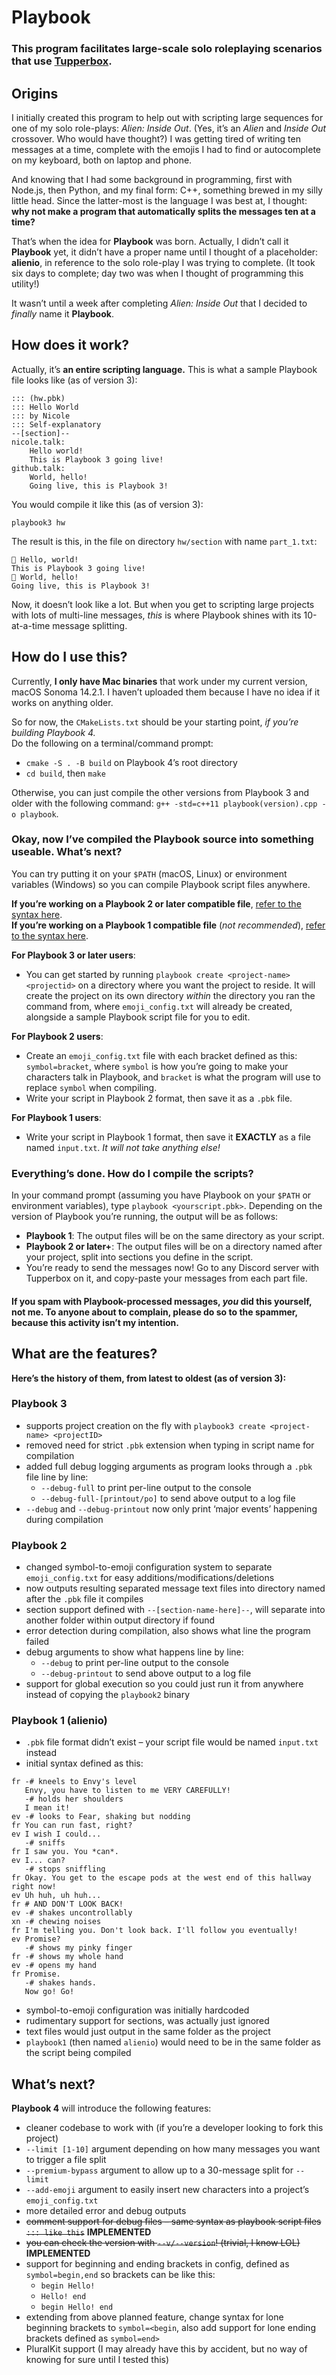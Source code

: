 # Playbook
### This program facilitates large-scale solo roleplaying scenarios that use [Tupperbox](https://tupperbox.app).
## Origins
I initially created this program to help out with scripting large sequences for one of my solo role-plays: *Alien: Inside Out*. (Yes, it’s an *Alien* and *Inside Out* crossover. Who would have thought?) I was getting tired of writing ten messages at a time, complete with the emojis I had to find or autocomplete on my keyboard, both on laptop and phone.

And knowing that I had some background in programming, first with Node.js, then Python, and my final form: C++, something brewed in my silly little head. Since the latter-most is the language I was best at, I thought: **why not make a program that automatically splits the messages ten at a time?**

That’s when the idea for **Playbook** was born. Actually, I didn’t call it **Playbook** yet, it didn’t have a proper name until I thought of a placeholder: **alienio**, in reference to the solo role-play I was trying to complete. (It took six days to complete; day two was when I thought of programming this utility!)

It wasn’t until a week after completing *Alien: Inside Out* that I decided to *finally* name it **Playbook**.

## How does it work?
Actually, it’s **an entire scripting language.** This is what a sample Playbook file looks like (as of version 3):
```
::: (hw.pbk)
::: Hello World
::: by Nicole
::: Self-explanatory
--[section]--
nicole.talk:
    Hello world!
    This is Playbook 3 going live!
github.talk:
    World, hello!
    Going live, this is Playbook 3!
```
You would compile it like this (as of version 3):
```
playbook3 hw
```
The result is this, in the file on directory `hw/section` with name `part_1.txt`:
```
👩 Hello, world!
This is Playbook 3 going live!
🤖 World, hello!
Going live, this is Playbook 3!
```
Now, it doesn’t look like a lot. But when you get to scripting large projects with lots of multi-line messages, *this* is where Playbook shines with its 10-at-a-time message splitting.

## How do I use this?
Currently, **I only have Mac binaries** that work under my current version, macOS Sonoma 14.2.1. I haven’t uploaded them because I have no idea if it works on anything older.

So for now, the `CMakeLists.txt` should be your starting point, *if you’re building Playbook 4.*\
Do the following on a terminal/command prompt:
- `cmake -S . -B build` on Playbook 4’s root directory
- `cd build`, then `make`

Otherwise, you can just compile the other versions from Playbook 3 and older with the following command: `g++ -std=c++11 playbook(version).cpp -o playbook`.

### Okay, now I’ve compiled the Playbook source into something useable. What’s next?
You can try putting it on your `$PATH` (macOS, Linux) or environment variables (Windows) so you can compile Playbook script files anywhere.

**If you’re working on a Playbook 2 or later compatible file**, [refer to the syntax here](https://github.com/elegantlyclandestine/playbook?tab=readme-ov-file#how-does-it-work).\
**If you’re working on a Playbook 1 compatible file** (_not recommended_), [refer to the syntax here](https://github.com/elegantlyclandestine/playbook?tab=readme-ov-file#playbook-1-alienio).

**For Playbook 3 or later users**:
- You can get started by running `playbook create <project-name> <projectid>` on a directory where you want the project to reside. It will create the project on its own directory *within* the directory you ran the command from, where `emoji_config.txt` will already be created, alongside a sample Playbook script file for you to edit.

**For Playbook 2 users**:
- Create an `emoji_config.txt` file with each bracket defined as this: `symbol=bracket`, where `symbol` is how you’re going to make your characters talk in Playbook, and `bracket` is what the program will use to replace `symbol` when compiling.
- Write your script in Playbook 2 format, then save it as a `.pbk` file.

**For Playbook 1 users**:
- Write your script in Playbook 1 format, then save it **EXACTLY** as a file named `input.txt`. *It will not take anything else!*

### Everything’s done. How do I compile the scripts?
In your command prompt (assuming you have Playbook on your `$PATH` or environment variables), type `playbook <yourscript.pbk>`. Depending on the version of Playbook you’re running, the output will be as follows:
  - **Playbook 1**: The output files will be on the same directory as your script.
  - **Playbook 2 or later+**: The output files will be on a directory named after your project, split into sections you define in the script.
- You’re ready to send the messages now! Go to any Discord server with Tupperbox on it, and copy-paste your messages from each part file.
#### If you spam with Playbook-processed messages, *you* did this yourself, not me. To anyone about to complain, please do so to the spammer, because this activity isn’t my intention.

## What are the features?
**Here’s the history of them, from latest to oldest (as of version 3):**
### Playbook 3
- supports project creation on the fly with `playbook3 create <project-name> <projectID>`
- removed need for strict `.pbk` extension when typing in script name for compilation
- added full debug logging arguments as program looks through a `.pbk` file line by line:
  - `--debug-full` to print per-line output to the console
  - `--debug-full-[printout/po]` to send above output to a log file
- `--debug` and `--debug-printout` now only print ‘major events’ happening during compilation

### Playbook 2
- changed symbol-to-emoji configuration system to separate `emoji_config.txt` for easy additions/modifications/deletions
- now outputs resulting separated message text files into directory named after the `.pbk` file it compiles
- section support defined with `--[section-name-here]--`, will separate into another folder within output directory if found
- error detection during compilation, also shows what line the program failed
- debug arguments to show what happens line by line:
  - `--debug` to print per-line output to the console
  - `--debug-printout` to send above output to a log file
- support for global execution so you could just run it from anywhere instead of copying the `playbook2` binary

### Playbook 1 (alienio)
- `.pbk` file format didn’t exist – your script file would be named `input.txt` instead
- initial syntax defined as this:
```=== envy escape BEGIN ===
fr -# kneels to Envy's level
   Envy, you have to listen to me VERY CAREFULLY!
   -# holds her shoulders
   I mean it!
ev -# looks to Fear, shaking but nodding
fr You can run fast, right?
ev I wish I could...
   -# sniffs
fr I saw you. You *can*.
ev I... can?
   -# stops sniffling
fr Okay. You get to the escape pods at the west end of this hallway right now!
ev Uh huh, uh huh...
fr # AND DON'T LOOK BACK!
ev -# shakes uncontrollably
xn -# chewing noises
fr I'm telling you. Don't look back. I'll follow you eventually!
ev Promise?
   -# shows my pinky finger
fr -# shows my whole hand
ev -# opens my hand
fr Promise.
   -# shakes hands.
   Now go! Go!
```
- symbol-to-emoji configuration was initially hardcoded
- rudimentary support for sections, was actually just ignored
- text files would just output in the same folder as the project
- `playbook1` (then named `alienio`) would need to be in the same folder as the script being compiled

## What’s next?
**Playbook 4** will introduce the following features:
- cleaner codebase to work with (if you’re a developer looking to fork this project)
- `--limit [1-10]` argument depending on how many messages you want to trigger a file split
- `--premium-bypass` argument to allow up to a 30-message split for `--limit`
- `--add-emoji` argument to easily insert new characters into a project’s `emoji_config.txt`
- more detailed error and debug outputs
- ~~comment support for debug files – same syntax as playbook script files `::: like this`~~ **IMPLEMENTED**
- ~~you can check the version with `--v/--version`! (trivial, I know LOL)~~ **IMPLEMENTED**
- support for beginning and ending brackets in config, defined as `symbol=begin,end` so brackets can be like this:
  - `begin Hello!`
  - `Hello! end`
  - `begin Hello! end`
- extending from above planned feature, change syntax for lone beginning brackets to `symbol=<begin`, also add support for lone ending brackets defined as `symbol=end>`
- PluralKit support (I may already have this by accident, but no way of knowing for sure until I tested this)

